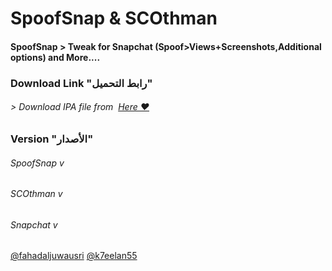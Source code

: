 # **SpoofSnap & SCOthman**
#### SpoofSnap > Tweak for Snapchat (Spoof>Views+Screenshots,Additional options)  and More....



### Download Link "رابط التحميل"
###### > Download IPA file from  [Here ❤️](https://pages.github.com/)


### Version "الأصدار"
###### SpoofSnap v
###### SCOthman v
###### Snapchat v


[@fahadaljuwausri](https://twitter.com/fahadaljuwausri)
[@k7eelan55](https://twitter.com/K7eelan55)
